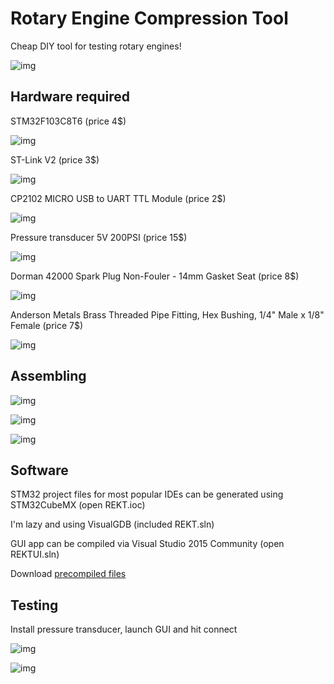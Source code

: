 # Rotary Engine Compression Tool

Cheap DIY tool for testing rotary engines!

![img](img/rekt2.jpg)


## Hardware required

STM32F103C8T6 (price 4$)

![img](img/stm32.jpg)


ST-Link V2 (price 3$)

![img](img/stlink.jpg)


CP2102 MICRO USB to UART TTL Module (price 2$)

![img](img/CP2102.jpg)


Pressure transducer 5V 200PSI (price 15$)

![img](img/pressure_transducer.jpg)


Dorman 42000 Spark Plug Non-Fouler - 14mm Gasket Seat (price 8$)

![img](img/spark_plug.jpg)


Anderson Metals Brass Threaded Pipe Fitting, Hex Bushing, 1/4" Male x 1/8" Female (price 7$)

![img](img/fitting.jpg)


## Assembling

![img](img/stm32_pinout.jpg)

![img](img/rekt_prototype.jpg)

![img](img/pressure_transducer_complete.jpg)


## Software

STM32 project files for most popular IDEs can be generated using STM32CubeMX (open REKT.ioc)

I'm lazy and using VisualGDB (included REKT.sln)

GUI app can be compiled via Visual Studio 2015 Community (open REKTUI.sln)

Download [precompiled files](https://drive.google.com/open?id=1Uk5_f99KuZ31ZU57AfIUuFaROBHKnBr2)


## Testing

Install pressure transducer, launch GUI and hit connect

![img](img/rekt1.jpg)

![img](img/rekt2.jpg)
